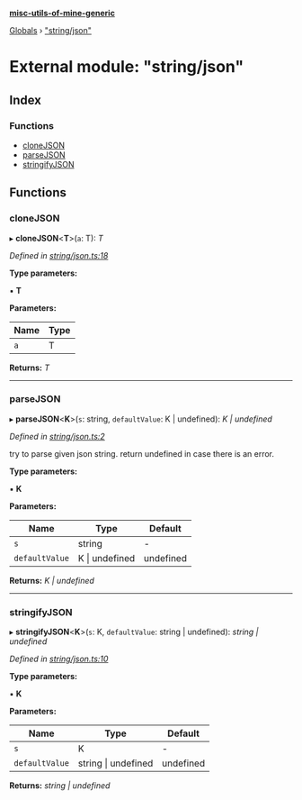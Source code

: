 **[misc-utils-of-mine-generic](../README.md)**

[Globals](../globals.md) › ["string/json"](_string_json_.md)

# External module: "string/json"

## Index

### Functions

* [cloneJSON](_string_json_.md#clonejson)
* [parseJSON](_string_json_.md#parsejson)
* [stringifyJSON](_string_json_.md#stringifyjson)

## Functions

###  cloneJSON

▸ **cloneJSON**<**T**>(`a`: T): *T*

*Defined in [string/json.ts:18](https://github.com/cancerberoSgx/misc-utils-of-mine/blob/81c6d6b/misc-utils-of-mine-generic/src/string/json.ts#L18)*

**Type parameters:**

▪ **T**

**Parameters:**

Name | Type |
------ | ------ |
`a` | T |

**Returns:** *T*

___

###  parseJSON

▸ **parseJSON**<**K**>(`s`: string, `defaultValue`: K | undefined): *K | undefined*

*Defined in [string/json.ts:2](https://github.com/cancerberoSgx/misc-utils-of-mine/blob/81c6d6b/misc-utils-of-mine-generic/src/string/json.ts#L2)*

try to parse given json string. return undefined in case there is an error.

**Type parameters:**

▪ **K**

**Parameters:**

Name | Type | Default |
------ | ------ | ------ |
`s` | string | - |
`defaultValue` | K \| undefined |  undefined |

**Returns:** *K | undefined*

___

###  stringifyJSON

▸ **stringifyJSON**<**K**>(`s`: K, `defaultValue`: string | undefined): *string | undefined*

*Defined in [string/json.ts:10](https://github.com/cancerberoSgx/misc-utils-of-mine/blob/81c6d6b/misc-utils-of-mine-generic/src/string/json.ts#L10)*

**Type parameters:**

▪ **K**

**Parameters:**

Name | Type | Default |
------ | ------ | ------ |
`s` | K | - |
`defaultValue` | string \| undefined |  undefined |

**Returns:** *string | undefined*